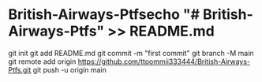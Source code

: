 # British-Airways-Ptfsecho "# British-Airways-Ptfs" >> README.md
git init
git add README.md
git commit -m "first commit"
git branch -M main
git remote add origin https://github.com/ttoommii333444/British-Airways-Ptfs.git
git push -u origin main
